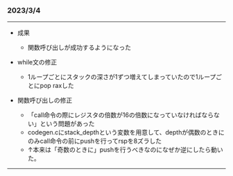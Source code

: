 ### 2023/3/4
---
- 成果
    - 関数呼び出しが成功するようになった

- while文の修正
    - 1ループごとにスタックの深さが1ずつ増えてしまっていたので1ループごとにpop raxした

- 関数呼び出しの修正
    - 「call命令の際にレジスタの倍数が16の倍数になっていなければならない」という問題があった
    - codegen.cにstack_depthという変数を用意して、depthが偶数のときにのみcall命令の前にpushを行ってrspを8ズラした
    - ↑本来は「奇数のときに」pushを行うべきなのになぜか逆にしたら動いた。

---